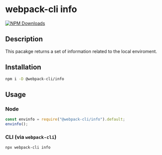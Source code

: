 # webpack-cli info

[![NPM Downloads][downloads]][downloads-url]

## Description

This pacakge returns a set of information related to the local enviroment.

## Installation

```bash
npm i -D @webpack-cli/info
```

## Usage

### Node

```js
const envinfo = require("@webpack-cli/info").default;
envinfo();
```

### CLI (via `webpack-cli`)

```bash
npx webpack-cli info
```

[downloads]: https://img.shields.io/npm/dm/@webpack-cli/info.svg
[downloads-url]: https://www.npmjs.com/package/@webpack-cli/info
